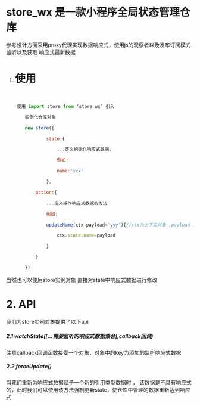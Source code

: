 # store_wx 是一款小程序全局状态管理仓库

参考设计方面采用proxy代理实现数据响应式，使用js的观察者以及发布订阅模式 监听以及获取 响应式最新数据



1. # 使用

​	

```javascript
	使用 import store from ‘store_wx’ 引入

​		实例化仓库对象	

​		new store({

​				state:{

​					...定义初始化响应式数据,

​					例如:

​					name:'xxx'

​				},

​			action:{

​				...定义操作响应式数据的方法

​				例如:

​				updateName(ctx,payload='yyy'){//ctx为上下文对象 ,payload 为传入的参数

​					ctx.state.name=payload

​				}				

​			}

​		})
```

当然也可以使用store实例对象 直接对state中响应式数据进行修改

# 2. API

我们为store实例对象提供了以下api

##### 2.1  watchState([...需要监听的响应式数据集合],callback回调)  

 注意callback回调函数接受一个对象，对象中的key为添加的监听响应式数据

##### 2.2 forceUpdate() 

当我们重新为响应式数据赋予一个新的引用类型数据时 ， 该数据是不具有响应式的，此时我们可以使用该方法强制更新state，使仓库中管理的数据重新达到响应式